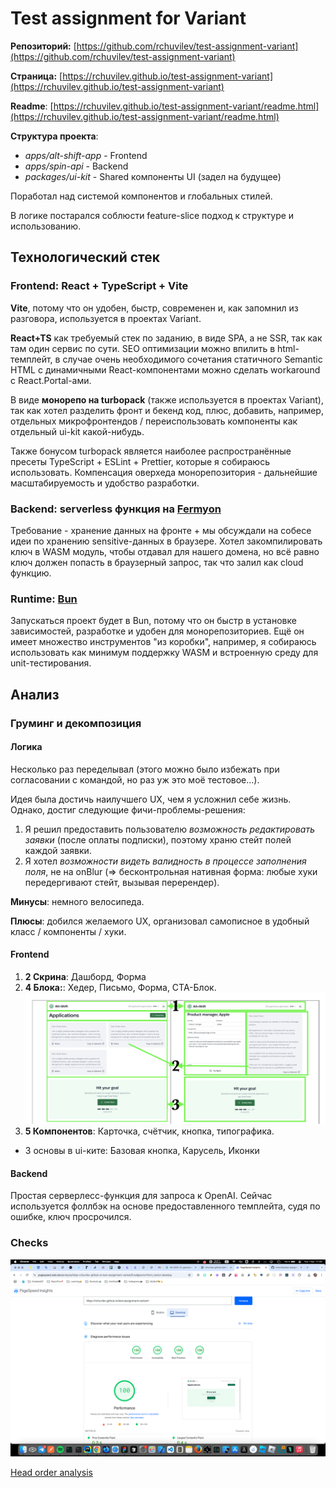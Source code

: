 # Test assignment for Variant

**Репозиторий:** [https://github.com/rchuvilev/test-assignment-variant](https://github.com/rchuvilev/test-assignment-variant)

**Страница:** [https://rchuvilev.github.io/test-assignment-variant](https://rchuvilev.github.io/test-assignment-variant)

**Readme**: [https://rchuvilev.github.io/test-assignment-variant/readme.html](https://rchuvilev.github.io/test-assignment-variant/readme.html)

**Структура проекта**: 

- _apps/alt-shift-app_ - Frontend
- _apps/spin-api_ - Backend
- _packages/ui-kit_ - Shared компоненты UI (задел на будущее)

Поработал над системой компонентов и глобальных стилей.

В логике постарался соблюсти feature-slice подход к структуре и использованию.

## Технологический стек

### Frontend: React + TypeScript + Vite

**Vite**, потому что он удобен, быстр, современен и, как запомнил из разговора, используется в проектах Variant.

**React+TS** как требуемый стек по заданию, в виде SPA, а не SSR, так как там один сервис по сути. SEO оптимизации
можно впилить в html-темплейт, в случае очень необходимого сочетания статичного Semantic HTML с динамичными React-компонентами
можно сделать workaround с React.Portal-ами.

В виде **монорепо на turbopack** (также используется в проектах Variant), так как хотел разделить фронт и бекенд код,
плюс, добавить, например, отдельных микрофронтендов / переиспользовать компоненты как
отдельный ui-kit какой-нибудь.

Также бонусом turbopack является наиболее распространённые пресеты TypeScript + ESLint + Prettier, которые я собираюсь использовать.
Компенсация оверхеда монорепозитория - дальнейшие масштабируемость и удобство разработки.

### Backend: serverless функция на [Fermyon](https://www.fermyon.com/)

Требование - хранение данных на фронте + мы обсуждали на собесе идеи по хранению sensitive-данных в браузере.
Хотел закомпилировать ключ в WASM модуль, чтобы отдавал для нашего домена, но всё равно ключ должен попасть в браузерный запрос, так что залил как cloud функцию.

### Runtime: [Bun](https://bun.sh/)

Запускаться проект будет в Bun, потому что он быстр в установке зависимостей, разработке и удобен для монорепозиториев.
Ещё он имеет множество инструментов "из коробки", например, я собираюсь использовать как минимум поддержку WASM и встроенную
среду для unit-тестирования.

## Анализ

### Груминг и декомпозиция

#### Логика

Несколько раз переделывал (этого можно было избежать при согласовании с командой, но раз уж это моё тестовое...).

Идея была достичь наилучшего UX, чем я усложнил себе жизнь. Однако, достиг следующие фичи-проблемы-решения:

1) Я решил предоставить пользователю _возможность редактировать заявки_ (после оплаты подписки), поэтому храню стейт полей каждой заявки.
2) Я хотел _возможности видеть валидность в процессе заполнения поля_, не на onBlur (=> бесконтрольная нативная форма: любые хуки передергивают стейт, вызывая перерендер).

**Минусы**: немного велосипеда.

**Плюсы**: добился желаемого UX, организовал самописное в удобный класс / компоненты / хуки.


#### Frontend

1. **2 Скрина**: Дашборд, Форма
2. **4 Блока:**: Хедер, Письмо, Форма, CTA-Блок.
![analysis.blocks.png](https://github.com/rchuvilev/test-assignment-variant/blob/main/.readme/analysis.blocks.png?raw=true)
3. **5 Компонентов**: Карточка, счётчик, кнопка, типографика.
+ 3 основы в ui-ките: Базовая кнопка, Карусель, Иконки

#### Backend
Простая серверлесс-функция для запроса к OpenAI. Сейчас используется фоллбэк на основе предоставленного темплейта, судя по ошибке, ключ просрочился.

### Checks

[![Web vitals](https://github.com/rchuvilev/test-assignment-variant/blob/main/.readme/web-vitals.png?raw=true)](https://pagespeed.web.dev/analysis/https-rchuvilev-github-io-test-assignment-variant/frnu8gwxmz?form_factor=desktop)

[Head order analysis](https://rviscomi.github.io/capo.js/user/demo/?url=https%3A%2F%2Frchuvilev.github.io%2Ftest-assignment-variant%2F)
